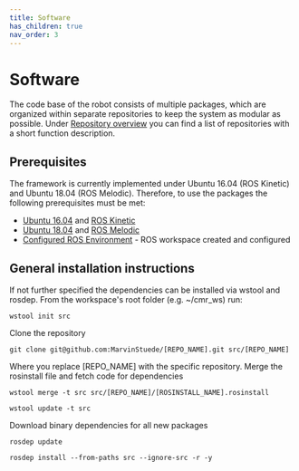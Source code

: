 ```yaml
---
title: Software
has_children: true
nav_order: 3
---
```


# Software
The code base of the robot consists of multiple packages, which are organized within separate repositories to keep the system as modular as possible. Under [Repository overview](repo_overview.html)  you can find a list of repositories with a short function description.


## Prerequisites
The framework is currently implemented under Ubuntu 16.04 (ROS Kinetic) and Ubuntu 18.04 (ROS Melodic).
Therefore, to use the packages the following prerequisites must be met:

* [Ubuntu 16.04](http://releases.ubuntu.com/16.04/) and [ROS Kinetic](http://wiki.ros.org/kinetic/Installation/Ubuntu)
* [Ubuntu 18.04](http://releases.ubuntu.com/18.04/) and [ROS Melodic](http://wiki.ros.org/melodic/Installation/Ubuntu)
* [Configured ROS Environment](http://wiki.ros.org/ROS/Tutorials/InstallingandConfiguringROSEnvironment) - ROS workspace created and configured

## General installation instructions
If not further specified the dependencies can be installed via wstool and rosdep.
From the workspace's root folder (e.g. ~/cmr_ws) run:
```
wstool init src
```
Clone the repository
```
git clone git@github.com:MarvinStuede/[REPO_NAME].git src/[REPO_NAME]
```
Where you replace [REPO_NAME] with the specific repository.
Merge the rosinstall file and fetch code for dependencies
```
wstool merge -t src src/[REPO_NAME]/[ROSINSTALL_NAME].rosinstall
```
```
wstool update -t src
```
Download binary dependencies for all new packages
```
rosdep update
```
```
rosdep install --from-paths src --ignore-src -r -y
```
